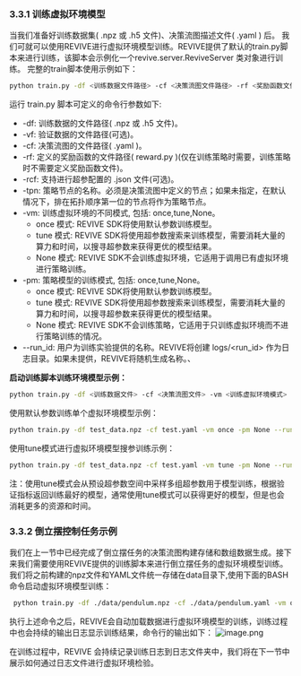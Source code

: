 ### 3.3.1 训练虚拟环境模型
当我们准备好训练数据集( .npz 或 .h5 文件)、决策流图描述文件( .yaml ) 后。 我们可就可以使用REVIVE进行虚拟环境模型训练。REVIVE提供了默认的train.py脚本来进行训练，该脚本会示例化一个revive.server.ReviveServer 类对象进行训练。
完整的train脚本使用示例如下：
```bash
python train.py -df <训练数据文件路径> -cf <决策流图文件路径> -rf <奖励函数文件路径> -vm <训练虚拟环境模式> -pm <训练策略模型模式> --run_id <训练实验名称>
```

运行 train.py 脚本可定义的命令行参数如下:

- -df: 训练数据的文件路径( .npz 或 .h5 文件)。
- -vf: 验证数据的文件路径(可选)。
- -cf: 决策流图的文件路径( .yaml )。
- -rf: 定义的奖励函数的文件路径( reward.py )(仅在训练策略时需要，训练策略时不需要定义奖励函数文件)。
- -rcf: 支持进行超参配置的 .json 文件(可选)。
- -tpn: 策略节点的名称。必须是决策流图中定义的节点；如果未指定，在默认情况下，排在拓扑顺序第一位的节点将作为策略节点。
- -vm: 训练虚拟环境的不同模式, 包括: once,tune,None。
   - once 模式: REVIVE SDK将使用默认参数训练模型。
   - tune 模式: REVIVE SDK将使用超参数搜索来训练模型，需要消耗大量的算力和时间，以搜寻超参数来获得更优的模型结果。
   - None 模式: REVIVE SDK不会训练虚拟环境，它适用于调用已有虚拟环境进行策略训练。
- -pm: 策略模型的训练模式, 包括: once,tune,None。
   - once 模式: REVIVE SDK将使用默认参数训练模型。
   - tune 模式: REVIVE SDK将使用超参数搜索来训练模型，需要消耗大量的算力和时间，以搜寻超参数来获得更优的模型结果。
   - None 模式: REVIVE SDK不会训练策略，它适用于只训练虚拟环境而不进行策略训练的情况。
- --run_id: 用户为训练实验提供的名称。REVIVE将创建 logs/<run_id> 作为日志目录。如果未提供，REVIVE将随机生成名称。、

**启动训练脚本训练环境模型示例：**
```bash
python train.py -df <训练数据文件> -cf <决策流图文件> -vm <训练虚拟环境模式> -pm None--run_id <训练实验名称>
```

使用默认参数训练单个虚拟环境模型示例：
```bash
python train.py -df test_data.npz -cf test.yaml -vm once -pm None --run_id venv_once
```

使用tune模式进行虚拟环境模型搜参训练示例：
```bash
python train.py -df test_data.npz -cf test.yaml -vm tune -pm None --run_id venv_tune
```
注：使用tune模式会从预设超参数空间中采样多组超参数用于模型训练，根据验证指标返回训练最好的模型，通常使用tune模式可以获得更好的模型，但是也会消耗更多的资源和时间。
### 3.3.2 倒立摆控制任务示例
我们在上一节中已经完成了倒立摆任务的决策流图构建存储和数组数据生成。接下来我们需要使用REVIVE提供的训练脚本来进行倒立摆任务的虚拟环境模型训练。我们将之前构建的npz文件和YAML文件统一存储在data目录下,使用下面的BASH命令启动虚拟环境模型训练：
```bash
 python train.py -df ./data/pendulum.npz -cf ./data/pendulum.yaml -vm once -pm None --run_id pendulum
```

执行上述命令之后，REVIVE会自动加载数据进行虚拟环境模型的训练，训练过程中也会持续的输出日志显示训练结果，命令行的输出如下：
![image.png](https://cdn.nlark.com/yuque/0/2024/png/12763465/1713748133736-c889501f-ad4c-48b4-bdb7-daf24a02654d.png#averageHue=%23262423&clientId=ub0ac3489-02a6-4&from=paste&height=505&id=uda92fa8e&originHeight=757&originWidth=2061&originalType=binary&ratio=1.5&rotation=0&showTitle=false&size=240853&status=done&style=none&taskId=uad1f01c5-e81b-4de4-9aa1-fd9ef6c579a&title=&width=1374)

在训练过程中，REVIVE 会持续记录训练日志到日志文件夹中，我们将在下一节中展示如何通过日志文件进行虚拟环境检验。



